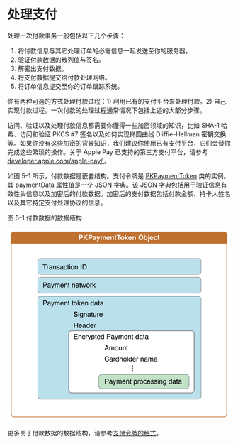 # 处理支付

处理一次付款事务一般包括以下几个步骤：

 1. 将付款信息与其它处理订单的必需信息一起发送至你的服务器。
 2. 验证付款数据的散列值与签名。
 3. 解密出支付数据。
 4. 将支付数据提交给付款处理网络。
 5. 将订单信息提交至你的订单跟踪系统。
 
你有两种可选的方式处理付款过程：1) 利用已有的支付平台来处理付款。2) 自己实现付款过程。一次付款的处理过程通常情况下包括上述的大部分步骤。

访问、验证以及处理付款信息都需要你懂得一些加密领域的知识，比如 SHA-1 哈希、访问和验证 PKCS #7 签名以及如何实现椭圆曲线 Diiffie-Hellman 密钥交换等。如果你没有这些加密的背景知识，我们建议你使用已有支付平台，它们会替你完成这些繁琐的操作。关于 Apple Pay 已支持的第三方支付平台，请参考 [developer.apple.com/apple-pay/.](https://developer.apple.com/apple-pay/)。

如图 5-1 所示，付款数据是嵌套结构。支付令牌是 [PKPaymentToken](https://developer.apple.com/library/ios/documentation/PassKit/Reference/PKPaymentToken_Ref/index.html#//apple_ref/occ/cl/PKPaymentToken) 类的实例。其 paymentData 属性值是一个 JSON 字典。该 JSON 字典包括用于验证信息有效性头信息以及加密后的付款数据。加密后的支付数据包括付款金额、持卡人姓名以及其它特定支付处理协议的信息。

图 5-1 付款数据的数据结构

![付款数据的数据结构](payment_data_structure.png)

更多关于付款数据的数据结构，请参考[支付令牌的格式](https://developer.apple.com/library/ios/documentation/PassKit/Reference/PaymentTokenJSON/PaymentTokenJSON.html#//apple_ref/doc/uid/TP40014929)。

